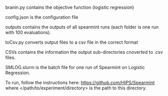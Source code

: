 branin.py contains the objective function (logistic regression)

config.json is the configuration file

outputs contains the outputs of all spearmint runs (each folder is one run with 100 evaluations). 

toCsv.py converts output files to a csv file in the correct format

CSVs contains the information the output sub-directories cnoverted to .csv files.

SMLOG.slurm is the batch file for one run of Spearmint on Logistic Regression.

To run, follow the instructions here: https://github.com/HIPS/Spearmint where </path/to/experiment/directory> is the path to this directory. 


